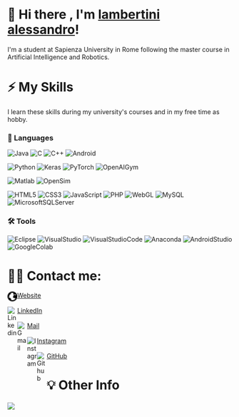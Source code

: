 
# 👋 Hi there , I'm [lambertini alessandro](https://lambertinialessandro.github.io/lambertinialessandro/)!

I'm a student at Sapienza University in Rome following the master course in Artificial Intelligence and Robotics.

# ⚡ My Skills

I learn these skills during my university's courses and in my free time as hobby.

### 💬 Languages

![Java](https://img.shields.io/badge/-java-E34F26?style=flat-square&logo=java)
![C](https://img.shields.io/badge/-C-black?style=flat-square&logo=c&logoColor=white)
![C++](https://img.shields.io/badge/-C++-black?style=flat-square&logo=c%2B%2B&logoColor=white)
![Android](https://img.shields.io/badge/-Android-3DDC84?style=flat-square&logo=android&logoColor=white)

![Python](https://img.shields.io/badge/-Python-ffff47?style=flat-square&logo=python)
![Keras](https://img.shields.io/badge/-Keras-D00000?style=flat-square&logo=keras)
![PyTorch](https://img.shields.io/badge/-PyTorch-EE4C2C?style=flat-square&logo=pytorch&logoColor=white)
![OpenAIGym](https://img.shields.io/badge/-OpenAIGym-0081A5?style=flat-square&logo=openaigym)

![Matlab](https://img.shields.io/badge/-Matlab-BC442C?style=flat-square&logo=matlab&logoColor=white)
![OpenSim](https://img.shields.io/badge/-OpenSim-007ACC?style=flat-square&logo=opensim&logoColor=white)

![HTML5](https://img.shields.io/badge/-HTML5-E34F26?style=flat-square&logo=html5&logoColor=white)
![CSS3](https://img.shields.io/badge/-CSS3-1572B6?style=flat-square&logo=css3)
![JavaScript](https://img.shields.io/badge/-JavaScript-black?style=flat-square&logo=javascript)
![PHP](https://img.shields.io/badge/-PHP-787CB5?style=flat-square&logo=PHP&logoColor=black)
![WebGL](https://img.shields.io/badge/-WebGL-990000?style=flat-square&logo=webgl)
![MySQL](https://img.shields.io/badge/-MySQL-4479A1?style=flat-square&logo=mysql&logoColor=white)
![MicrosoftSQLServer](https://img.shields.io/badge/-MicrosoftSQLServer-CC2927?style=flat-square&logo=microsoftsqlserver&logoColor=white)

### 🛠️ Tools

![Eclipse](https://img.shields.io/badge/-Eclipse-2C2255?style=flat-square&logo=eclipse)
![VisualStudio](https://img.shields.io/badge/-VisualStudio-5C2D91?style=flat-square&logo=VisualStudio)
![VisualStudioCode](https://img.shields.io/badge/-VisualStudioCode-007ACC?style=flat-square&logo=VisualStudioCode)
![Anaconda](https://img.shields.io/badge/-Anaconda-44A833?style=flat-square&logo=Anaconda&logoColor=white)
![AndroidStudio](https://img.shields.io/badge/-AndroidStudio-3DDC84?style=flat-square&logo=AndroidStudio&logoColor=white)
![GoogleColab](https://img.shields.io/badge/-GoogleColab-F9AB00?style=flat-square&logo=googlecolab&logoColor=white)

# ✍🏻 Contact me:

<a href="https://lambertinialessandro.github.io/lambertinialessandro/">
  <img align="left" alt="Website" width="22px" src="https://raw.githubusercontent.com/iconic/open-iconic/master/svg/globe.svg" />
  <span>Website</span>
</a>
<br><br>
<a href="https://www.linkedin.com/in/lambertinialessandro16/">
  <img align="left" alt="Linkedin" width="22px" src="https://cdn.jsdelivr.net/npm/simple-icons@v3/icons/linkedin.svg" />
  <span>LinkedIn</span>
</a>
<br><br>
<a href="mailto:lambertinialessandro16@gmail.com">
  <img align="left" alt="Gmail" width="22px" src="https://cdn.jsdelivr.net/npm/simple-icons@v3/icons/gmail.svg" />
  <span>Mail</span>
</a>
<br><br>
<a href="https://www.instagram.com/lambertinialessandro/">
  <img align="left" alt="Instagram" width="22px" src="https://cdn.jsdelivr.net/npm/simple-icons@v3/icons/instagram.svg" />
  <span>Instagram</span>
</a>
<br><br>
<a href="https://github.com/lambertinialessandro">
  <img align="left" alt="Github" width="22px" src="https://cdn.jsdelivr.net/npm/simple-icons@v3/icons/github.svg" />
  <span>GitHub</span>
</a>


</br>

# 💡 Other Info

<a href="https://github.com/lambertinialessandro">
  <img align="center" src="https://github-readme-stats.vercel.app/api/top-langs/?username=lambertinialessandro&theme=light&hide_langs_below=1&layout=compact&langs_count=6"/>
</a>
